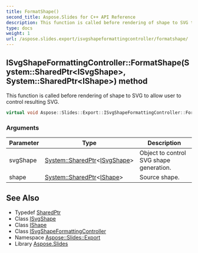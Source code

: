 ```yaml
---
title: FormatShape()
second_title: Aspose.Slides for C++ API Reference
description: This function is called before rendering of shape to SVG to allow user to control resulting SVG.
type: docs
weight: 1
url: /aspose.slides.export/isvgshapeformattingcontroller/formatshape/
---
```

## ISvgShapeFormattingController::FormatShape(System::SharedPtr\<ISvgShape\>, System::SharedPtr\<IShape\>) method


This function is called before rendering of shape to SVG to allow user to control resulting SVG.

```cpp
virtual void Aspose::Slides::Export::ISvgShapeFormattingController::FormatShape(System::SharedPtr<ISvgShape> svgShape, System::SharedPtr<IShape> shape)=0
```


### Arguments

| Parameter | Type | Description |
| --- | --- | --- |
| svgShape | [System::SharedPtr](../../../system/sharedptr/)\<[ISvgShape](../../isvgshape/)\> | Object to control SVG shape generation. |
| shape | [System::SharedPtr](../../../system/sharedptr/)\<[IShape](../../../aspose.slides/ishape/)\> | Source shape. |

## See Also

* Typedef [SharedPtr](../../../system/sharedptr/)
* Class [ISvgShape](../../isvgshape/)
* Class [IShape](../../../aspose.slides/ishape/)
* Class [ISvgShapeFormattingController](../)
* Namespace [Aspose::Slides::Export](../../)
* Library [Aspose.Slides](../../../)